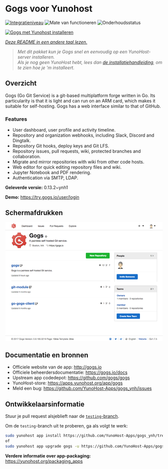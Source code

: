 <!--
NB: Deze README is automatisch gegenereerd door <https://github.com/YunoHost/apps/tree/master/tools/readme_generator>
Hij mag NIET handmatig aangepast worden.
-->

# Gogs voor Yunohost

[![Integratieniveau](https://apps.yunohost.org/badge/integration/gogs)](https://ci-apps.yunohost.org/ci/apps/gogs/)
![Mate van functioneren](https://apps.yunohost.org/badge/state/gogs)
![Onderhoudsstatus](https://apps.yunohost.org/badge/maintained/gogs)

[![Gogs met Yunohost installeren](https://install-app.yunohost.org/install-with-yunohost.svg)](https://install-app.yunohost.org/?app=gogs)

*[Deze README in een andere taal lezen.](./ALL_README.md)*

> *Met dit pakket kun je Gogs snel en eenvoudig op een YunoHost-server installeren.*  
> *Als je nog geen YunoHost hebt, lees dan [de installatiehandleiding](https://yunohost.org/install), om te zien hoe je 'm installeert.*

## Overzicht

Gogs (Go Git Service) is a git-based multiplatform forge written in Go. Its particularity is that it is light and can run on an ARM card, which makes it suitable for self-hosting. Gogs has a web interface similar to that of GitHub.

### Features

- User dashboard, user profile and activity timeline.
- Repository and organization webhooks, including Slack, Discord and Dingtalk.
- Repository Git hooks, deploy keys and Git LFS.
- Repository issues, pull requests, wiki, protected branches and collaboration.
- Migrate and mirror repositories with wiki from other code hosts.
- Web editor for quick editing repository files and wiki.
- Jupyter Notebook and PDF rendering.
- Authentication via SMTP, LDAP.


**Geleverde versie:** 0.13.2~ynh1

**Demo:** <https://try.gogs.io/user/login>

## Schermafdrukken

![Schermafdrukken van Gogs](./doc/screenshots/screenshot.png)

## Documentatie en bronnen

- Officiele website van de app: <http://gogs.io>
- Officiele beheerdersdocumentatie: <https://gogs.io/docs>
- Upstream app codedepot: <https://github.com/gogs/gogs>
- YunoHost-store: <https://apps.yunohost.org/app/gogs>
- Meld een bug: <https://github.com/YunoHost-Apps/gogs_ynh/issues>

## Ontwikkelaarsinformatie

Stuur je pull request alsjeblieft naar de [`testing`-branch](https://github.com/YunoHost-Apps/gogs_ynh/tree/testing).

Om de `testing`-branch uit te proberen, ga als volgt te werk:

```bash
sudo yunohost app install https://github.com/YunoHost-Apps/gogs_ynh/tree/testing --debug
of
sudo yunohost app upgrade gogs -u https://github.com/YunoHost-Apps/gogs_ynh/tree/testing --debug
```

**Verdere informatie over app-packaging:** <https://yunohost.org/packaging_apps>
